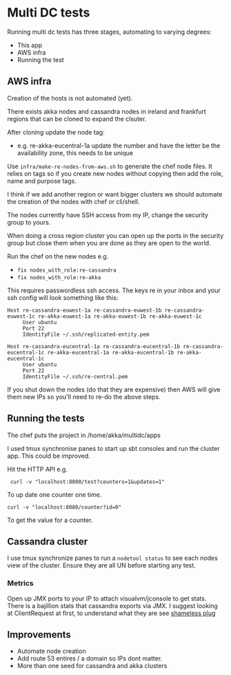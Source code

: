 # Multi DC tests

Running multi dc tests has three stages, automating to varying degrees:

* This app
* AWS infra
* Running the test

## AWS infra

Creation of the hosts is not automated (yet).

There exists akka nodes and cassandra nodes in ireland and frankfurt regions that can be cloned to expand the clsuter.

After cloning update the node tag:
* e.g. re-akka-eucentral-1a update the number and have the letter be the availability zone, this needs to be unique

Use `infra/make-re-nodes-from-aws.sh` to generate the chef node files. It relies on tags so if you create
new nodes without copying then add the role, name and purpose tags.

I think if we add another region or want bigger clusters we should automate the creation of the nodes with chef or cli/shell.

The nodes currently have SSH access from my IP, change the security group to yours.

When doing a cross region cluster you can open up the ports in the security group but close them when you are done as
they are open to the world.

Run the chef on the new nodes e.g. 
* `fix nodes_with_role:re-cassandra`
* `fix nodes_with_role:re-akka`

This requires passwordless ssh access. The keys re in your inbox and your ssh config will look something like this:

```
Host re-cassandra-euwest-1a re-cassandra-euwest-1b re-cassandra-euwest-1c re-akka-euwest-1a re-akka-euwest-1b re-akka-euwest-1c
     User ubuntu
     Port 22
     IdentityFile ~/.ssh/replicated-entity.pem

Host re-cassandra-eucentral-1a re-cassandra-eucentral-1b re-cassandra-eucentral-1c re-akka-eucentral-1a re-akka-eucentral-1b re-akka-eucentral-1c
     User ubuntu
     Port 22
     IdentityFile ~/.ssh/re-central.pem

```

If you shut down the nodes (do that they are expensive) then AWS will give them new IPs so you'll need to re-do the above steps.

## Running the tests

The chef puts the project in /home/akka/multidc/apps

I used tmux synchronise panes to start up sbt consoles and run the cluster app. This could be improved.

Hit the HTTP API e.g.

```
 curl -v "localhost:8080/test?counters=1&updates=1"
```

To up date one counter one time.

```
curl -v "localhost:8080/counter?id=0"
```

To get the value for a counter.

## Cassandra cluster

I use tmux synchronize panes to run a `nodetool status` to see each nodes view of the cluster. Ensure they are all UN before
starting any test.

### Metrics

Open up JMX ports to your IP to attach visualvm/jconsole to get stats. There is a bajillion stats that cassandra exports via JMX.
I suggest looking at ClientRequest at first, to understand what they are see [shameless plug](http://batey.info/cassandra-clientrequest-metrics.html)


## Improvements

* Automate node creation
* Add route 53 entires / a domain so IPs dont matter.
* More than one seed for cassandra and akka clusters
